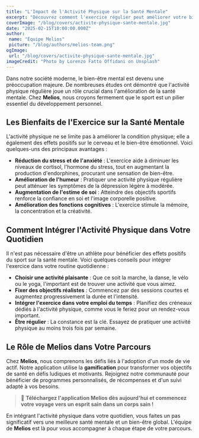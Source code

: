 ```yaml
---
title: "L'Impact de l'Activité Physique sur la Santé Mentale"
excerpt: "Découvrez comment l'exercice régulier peut améliorer votre bien-être mental et contribuer à une meilleure qualité de vie."
coverImage: "/blog/covers/activite-physique-sante-mentale.jpg"
date: "2025-02-15T10:00:00.000Z"
author:
 name: "Équipe Melios"
 picture: "/blog/authors/melios-team.png"
ogImage:
 url: "/blog/covers/activite-physique-sante-mentale.jpg"
imageCredit: "Photo by Lorenzo Fatto Offidani on Unsplash"
---
```


Dans notre société moderne, le bien-être mental est devenu une préoccupation majeure. De nombreuses études ont démontré que l'activité physique régulière joue un rôle crucial dans l'amélioration de la santé mentale. Chez **Melios**, nous croyons fermement que le sport est un pilier essentiel du développement personnel.

## Les Bienfaits de l'Exercice sur la Santé Mentale

L'activité physique ne se limite pas à améliorer la condition physique; elle a également des effets positifs sur le cerveau et le bien-être émotionnel. Voici quelques-uns des principaux avantages :

- **Réduction du stress et de l'anxiété** : L'exercice aide à diminuer les niveaux de cortisol, l'hormone du stress, tout en augmentant la production d'endorphines, procurant une sensation de bien-être.
- **Amélioration de l'humeur** : Pratiquer une activité physique régulière peut atténuer les symptômes de la dépression légère à modérée.
- **Augmentation de l'estime de soi** : Atteindre des objectifs sportifs renforce la confiance en soi et l'image corporelle positive.
- **Amélioration des fonctions cognitives** : L'exercice stimule la mémoire, la concentration et la créativité.

## Comment Intégrer l'Activité Physique dans Votre Quotidien

Il n'est pas nécessaire d'être un athlète pour bénéficier des effets positifs du sport sur la santé mentale. Voici quelques conseils pour intégrer l'exercice dans votre routine quotidienne :

- **Choisir une activité plaisante** : Que ce soit la marche, la danse, le vélo ou le yoga, l'important est de trouver une activité que vous aimez.
- **Fixer des objectifs réalistes** : Commencez par des sessions courtes et augmentez progressivement la durée et l'intensité.
- **Intégrer l'exercice dans votre emploi du temps** : Planifiez des créneaux dédiés à l'activité physique, comme vous le feriez pour un rendez-vous important.
- **Être régulier** : La constance est la clé. Essayez de pratiquer une activité physique au moins trois fois par semaine.

## Le Rôle de Melios dans Votre Parcours

Chez **Melios**, nous comprenons les défis liés à l'adoption d'un mode de vie actif. Notre application utilise la **gamification** pour transformer vos objectifs de santé en défis ludiques et motivants. Rejoignez notre communauté pour bénéficier de programmes personnalisés, de récompenses et d'un suivi adapté à vos besoins.

> 🚀 **Téléchargez l'application Melios dès aujourd'hui et commencez votre voyage vers un esprit sain dans un corps sain !**

En intégrant l'activité physique dans votre quotidien, vous faites un pas significatif vers une meilleure santé mentale et un bien-être global. L'équipe de **Melios** est là pour vous accompagner à chaque étape de votre parcours.
